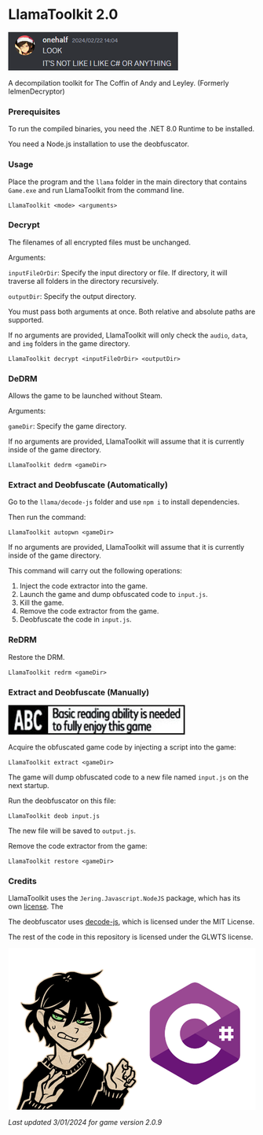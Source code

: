 
# LlamaToolkit 2.0

![tsunderecoded](/docs/tsun.png)

A decompilation toolkit for The Coffin of Andy and Leyley. (Formerly IelmenDecryptor)

### Prerequisites

To run the compiled binaries, you need the .NET 8.0 Runtime to be installed.

You need a Node.js installation to use the deobfuscator.

### Usage

Place the program and the `llama` folder in the main directory that contains `Game.exe` and run LlamaToolkit from the command line.

```
LlamaToolkit <mode> <arguments>
```

### Decrypt

The filenames of all encrypted files must be unchanged.

Arguments:

`inputFileOrDir`: Specify the input directory or file. If directory, it will traverse all folders in the directory recursively.

`outputDir`: Specify the output directory.

You must pass both arguments at once. Both relative and absolute paths are supported.

If no arguments are provided, LlamaToolkit will only check the `audio`, `data`, and `img` folders in the game directory.

```
LlamaToolkit decrypt <inputFileOrDir> <outputDir>
```

### DeDRM

Allows the game to be launched without Steam.

Arguments:

`gameDir`: Specify the game directory.

If no arguments are provided, LlamaToolkit will assume that it is currently inside of the game directory.

```
LlamaToolkit dedrm <gameDir>
```

### Extract and Deobfuscate (Automatically)

Go to the `llama/decode-js` folder and use `npm i` to install dependencies.

Then run the command:

```
LlamaToolkit autopwn <gameDir>
```

If no arguments are provided, LlamaToolkit will assume that it is currently inside of the game directory.

This command will carry out the following operations:

1. Inject the code extractor into the game.
2. Launch the game and dump obfuscated code to `input.js`.
3. Kill the game.
4. Remove the code extractor from the game.
5. Deobfuscate the code in `input.js`.

### ReDRM

Restore the DRM.

```
LlamaToolkit redrm <gameDir>
```

### Extract and Deobfuscate (Manually)

![abc](/docs/abc.png)

Acquire the obfuscated game code by injecting a script into the game:

```
LlamaToolkit extract <gameDir>
```

The game will dump obfuscated code to a new file named `input.js` on the next startup.

Run the deobfuscator on this file:

```
LlamaToolkit deob input.js
```

The new file will be saved to `output.js`.

Remove the code extractor from the game:

```
LlamaToolkit restore <gameDir>
```

### Credits

LlamaToolkit uses the `Jering.Javascript.NodeJS` package, which has its own [license](https://github.com/JeringTech/Javascript.NodeJS/blob/master/License.md). The 

The deobfuscator uses [decode-js](https://github.com/echo094/decode-js), which is licensed under the MIT License.

The rest of the code in this repository is licensed under the GLWTS license.

![andrew](/docs/cs.png)

*Last updated 3/01/2024 for game version 2.0.9*